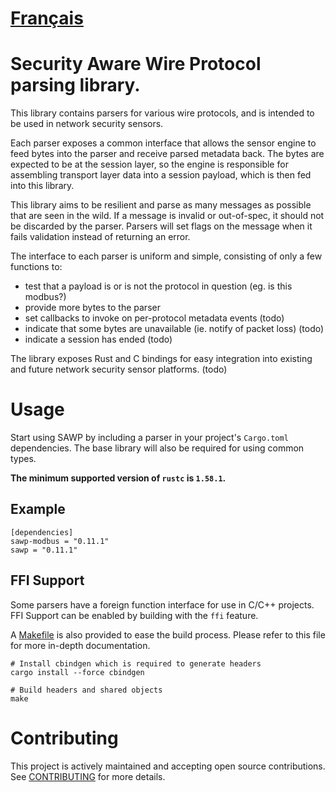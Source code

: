 # [Français](README.fr.md)

# Security Aware Wire Protocol parsing library.

This library contains parsers for various wire protocols,
and is intended to be used in network security sensors.

Each parser exposes a common interface that allows the sensor
engine to feed bytes into the parser and receive parsed
metadata back. The bytes are expected to be at the session layer,
so the engine is responsible for assembling transport layer
data into a session payload, which is then fed into this library.

This library aims to be resilient and parse as many messages as 
possible that are seen in the wild. If a message is invalid or
out-of-spec, it should not be discarded by the parser. Parsers
will set flags on the message when it fails validation instead
of returning an error.

The interface to each parser is uniform and simple, consisting of
only a few functions to:

- test that a payload is or is not the protocol in question
  (eg. is this modbus?)
- provide more bytes to the parser
- set callbacks to invoke on per-protocol metadata events (todo)
- indicate that some bytes are unavailable (ie. notify of packet
  loss) (todo)
- indicate a session has ended (todo)

The library exposes Rust and C bindings for easy integration into
existing and future network security sensor platforms. (todo)

# Usage
Start using SAWP by including a parser in your project's `Cargo.toml`
dependencies. The base library will also be required for using common
types.

**The minimum supported version of `rustc` is `1.58.1`.**

## Example
```
[dependencies]
sawp-modbus = "0.11.1"
sawp = "0.11.1"
```

## FFI Support
Some parsers have a foreign function interface for use in C/C++ projects.
FFI Support can be enabled by building with the `ffi` feature.

A [Makefile](Makefile) is also provided to ease the build process. Please refer to this file for more in-depth documentation.

```
# Install cbindgen which is required to generate headers
cargo install --force cbindgen

# Build headers and shared objects
make
```

# Contributing

This project is actively maintained and accepting open source
contributions.  See [CONTRIBUTING](CONTRIBUTING.md) for more details.
